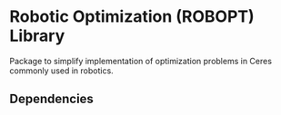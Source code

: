 # Robotic Optimization (ROBOPT) Library #
Package to simplify implementation of optimization problems in Ceres commonly used in robotics.

## Dependencies
